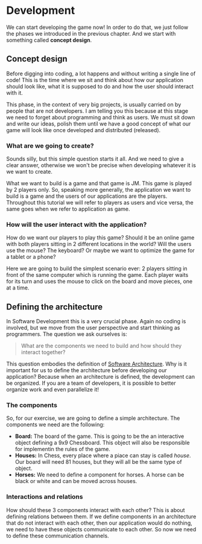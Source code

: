 # Development

We can start developing the game now! In order to do that, we just follow the phases we introduced in the previous chapter. And we start with something called **concept design**.

## Concept design
Before digging into coding, a lot happens and without writing a single line of code! This is the time where we sit and think about how our application should look like, what it is supposed to do and how the user should interact with it. 

This phase, in the context of very big projects, is usually carried on by people that are not developers. I am telling you this because at this stage we need to forget about programming and think as users. We must sit down and write our ideas, polish them until we have a good concept of what our game will look like once developed and distributed (released).

### What are we going to create?
Sounds silly, but this simple question starts it all. And we need to give a clear answer, otherwise we won't be precise when developing whatever it is we want to create.

What we want to build is a game and that game is JM. This game is played by 2 players only. So, speaking more generally, the application we want to build is a game and the users of our applications are the players. Throughout this tutorial we will refer to players as users and vice versa, the same goes when we refer to application as game.

### How will the user interact with the application?
How do we want our players to play this game? Should it be an online game with both players sitting in 2 different locations in the world? Will the users use the mouse? The keyboard? Or maybe we want to optimize the game for a tablet or a phone?

Here we are going to build the simplest scenario ever: 2 players sitting in front of the same computer which is running the game. Each player waits for its turn and uses the mouse to click on the board and move pieces, one at a time.

## Defining the architecture
In Software Development this is a very crucial phase. Again no coding is involved, but we move from the user perspective and start thinking as programmers. The question we ask ourselves is:

> What are the components we need to build and how should they interact together?

This question embodies the definition of [Software Architecture](https://en.wikipedia.org/wiki/Software_architecture). Why is it important for us to define the architecture before developing our application? Because when an architecture is defined, the development can be organized. If you are a team of developers, it is possible to better organize work and even parallelize it!

### The components
So, for our exercise, we are going to define a simple architecture. The components we need are the following:

- **Board:** The board of the game. This is going to be the an interactive object defining a 9x9 Chessboard. This object will also be responsible for implementin the rules of the game.
- **Houses:** In Chess, every place where a piace can stay is called _house_. Our board will need 81 houses, but they will all be the same type of object.
- **Horses:** We need to define a component for horses. A horse can be black or white and can be moved across houses.

### Interactions and relations
How should these 3 components interact with each other? This is about defining relations between them. If we define components in an architecture that do not interact with each other, then our application would do nothing, we need to have these objects communicate to each other. So now we need to define these communication channels.